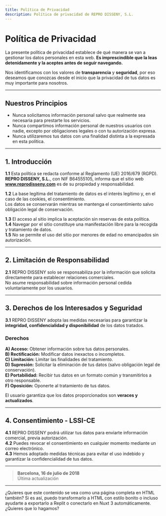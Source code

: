 ```yaml
---
title: Política de Privacidad
description: Política de privacidad de REPRO DISSENY, S.L.
---
```


# Política de Privacidad

La presente política de privacidad establece de qué manera se van a gestionar los datos personales en esta web. **Es imprescindible que la leas detenidamente y la aceptes antes de seguir navegando.**

Nos identificamos con los valores de **transparencia** y **seguridad**, por eso deseamos que conozcas desde el inicio que la privacidad de tus datos es muy importante para nosotros.

---

## Nuestros Principios

- Nunca solicitamos información personal salvo que realmente sea necesaria para prestarte los servicios.
- Nunca compartimos información personal de nuestros usuarios con nadie, excepto por obligaciones legales o con tu autorización expresa.
- Nunca utilizaremos tus datos con una finalidad distinta a la expresada en esta política.

---

## 1. Introducción

**1.1** Esta política se redacta conforme al Reglamento (UE) 2016/679 (RGPD).  
**REPRO DISSENY, S.L.**, con NIF B64555105, informa que el sitio web **www.reprodisseny.com** es de su propiedad y responsabilidad.

**1.2** La base legítima del tratamiento de datos es el interés legítimo y, en el caso de las cookies, el consentimiento.  
Los datos se conservarán mientras se mantenga el consentimiento salvo obligación legal de conservación.

**1.3** El acceso al sitio implica la aceptación sin reservas de esta política.  
**1.4** Navegar por el sitio constituye una manifestación libre para la recogida y tratamiento de datos.  
**1.5** No se permite el uso del sitio por menores de edad no emancipados sin autorización.

---

## 2. Limitación de Responsabilidad

**2.1** REPRO DISSENY solo se responsabiliza por la información que solicita directamente para establecer relaciones comerciales.  
No asume responsabilidad sobre información personal cedida voluntariamente por los usuarios.

---

## 3. Derechos de los Interesados y Seguridad

**3.1** REPRO DISSENY adopta las medidas necesarias para garantizar la **integridad, confidencialidad y disponibilidad** de los datos tratados.

### Derechos

**A) Acceso:** Obtener información sobre tus datos personales.  
**B) Rectificación:** Modificar datos inexactos o incompletos.  
**C) Limitación:** Limitar las finalidades del tratamiento.  
**D) Supresión:** Solicitar la eliminación de tus datos (salvo obligación legal de conservación).  
**E) Portabilidad:** Recibir tus datos en un formato común y transmitirlos a otro responsable.  
**F) Oposición:** Oponerte al tratamiento de tus datos.

El usuario garantiza que los datos proporcionados son **veraces y actualizados**.

---

## 4. Consentimiento - LSSI-CE

**4.1** REPRO DISSENY podrá utilizar tus datos para enviarte información comercial, previa autorización.  
**4.2** Puedes revocar el consentimiento en cualquier momento mediante un correo electrónico.  
**4.3** Hemos adoptado medidas técnicas para evitar el uso indebido y garantizar la confidencialidad de tus datos.

---

> **Barcelona, 16 de julio de 2018**  
> Última actualización

---

¿Quieres que este contenido se vea como una página completa en HTML también? Si es así, puedo transformarlo a HTML con estilo bonito o incluso ayudarte a exportarlo a Replit o conectarlo en Nuxt 3 automáticamente. ¿Quieres que lo hagamos?
